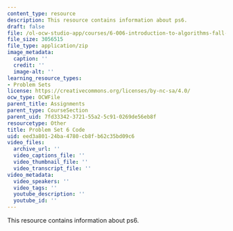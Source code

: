 ```yaml
---
content_type: resource
description: This resource contains information about ps6.
draft: false
file: /ol-ocw-studio-app/courses/6-006-introduction-to-algorithms-fall-2011/eed3a80124ba4780cb8fb62c35bd09c6_ps6.zip
file_size: 3056515
file_type: application/zip
image_metadata:
  caption: ''
  credit: ''
  image-alt: ''
learning_resource_types:
- Problem Sets
license: https://creativecommons.org/licenses/by-nc-sa/4.0/
ocw_type: OCWFile
parent_title: Assignments
parent_type: CourseSection
parent_uid: 7fd33342-3721-55a2-5c91-0269de56eb8f
resourcetype: Other
title: Problem Set 6 Code
uid: eed3a801-24ba-4780-cb8f-b62c35bd09c6
video_files:
  archive_url: ''
  video_captions_file: ''
  video_thumbnail_file: ''
  video_transcript_file: ''
video_metadata:
  video_speakers: ''
  video_tags: ''
  youtube_description: ''
  youtube_id: ''
---
```

This resource contains information about ps6.